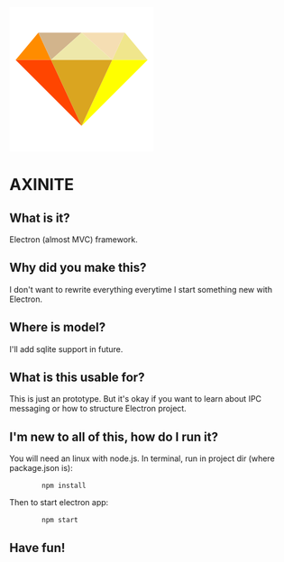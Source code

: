 ![AXINITE](axinite.svg)

# AXINITE

## What is it?

Electron (almost MVC) framework.

## Why did you make this?

I don't want to rewrite everything everytime I start something new with Electron.


## Where is model?

I'll add sqlite support in future.

## What is this usable for?

This is just an prototype. But it's okay if you want to learn about IPC
messaging or how to structure Electron project.

## I'm new to all of this, how do I run it?

You will need an linux with node.js. In terminal, run in project dir (where package.json is):

            npm install
            
Then to start electron app:

            npm start

## Have fun!
